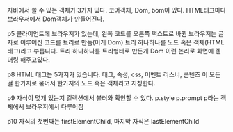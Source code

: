 자바에서 쓸 수 있는 객체가 3가지 있다. 코어객체, Dom, bom이 있다.
HTML태그마다  브라우저에서 Dom객체가 만들어진다.

p5 클라이언트에 브라우저가 있는데, 왼쪽 코드를 오른쪽 택스트로 바뀜
  브라우저는 글자로 이루어진 코드를 트리로 만듬(이게 Dom)
트리 하나하나를 노드 혹은 객체(HTML 태그)라고 부릅니다.
트리 하나하나를 트리형태로 만든게 Dom
이런 논리로 화면에 렌더링 해주고있다.


p8
HTML 태그는 5가지가 있습니다.
태그, 속성, css, 이벤트 리스너, 콘텐츠     이 모든 걸 한가지로 묶어서 한가지의 노드 혹은 객체라고 지칭한다.

p9
자식이 몇개 있는지 컬렉션에서 불러와 확인할 수 있다.
p.style  p.prompt    p라는 객체에서 브라우저에서 다루어짐

p10
자식의 첫번째는 firstElementChild, 마지막 자식은 lastElementChild






